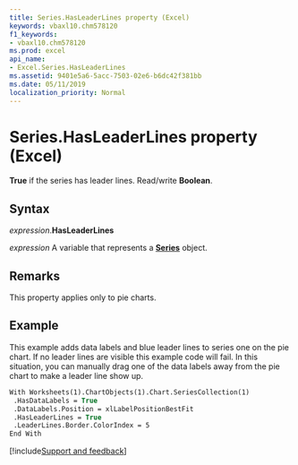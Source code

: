 ```yaml
---
title: Series.HasLeaderLines property (Excel)
keywords: vbaxl10.chm578120
f1_keywords:
- vbaxl10.chm578120
ms.prod: excel
api_name:
- Excel.Series.HasLeaderLines
ms.assetid: 9401e5a6-5acc-7503-02e6-b6dc42f381bb
ms.date: 05/11/2019
localization_priority: Normal
---
```



# Series.HasLeaderLines property (Excel)

**True** if the series has leader lines. Read/write **Boolean**.


## Syntax

_expression_.**HasLeaderLines**

_expression_ A variable that represents a **[Series](Excel.Series(object).md)** object.


## Remarks

This property applies only to pie charts.


## Example

This example adds data labels and blue leader lines to series one on the pie chart. If no leader lines are visible this example code will fail. In this situation, you can manually drag one of the data labels away from the pie chart to make a leader line show up.

```vb
With Worksheets(1).ChartObjects(1).Chart.SeriesCollection(1) 
 .HasDataLabels = True 
 .DataLabels.Position = xlLabelPositionBestFit 
 .HasLeaderLines = True 
 .LeaderLines.Border.ColorIndex = 5 
End With
```




[!include[Support and feedback](~/includes/feedback-boilerplate.md)]